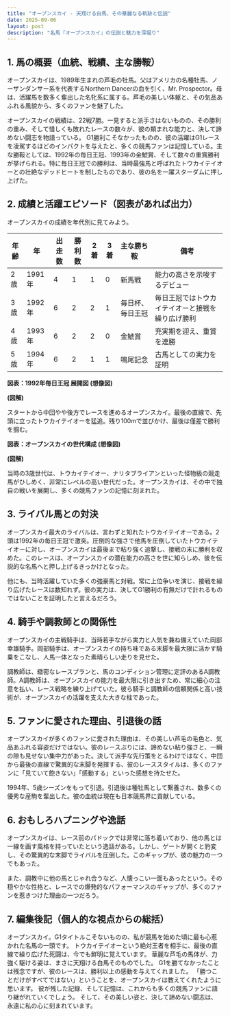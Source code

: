 ```yaml
---
title: "オープンスカイ - 天翔ける白馬、その華麗なる軌跡と伝説"
date: 2025-09-06
layout: post
description: "名馬『オープンスカイ』の伝説と魅力を深堀り"
---
```


## 1. 馬の概要（血統、戦績、主な勝鞍）

オープンスカイは、1989年生まれの芦毛の牡馬。父はアメリカの名種牡馬、ノーザンダンサー系を代表するNorthern Dancerの血を引く、Mr. Prospector。母は、活躍馬を数多く輩出した名牝系に属する。芦毛の美しい体躯と、その気品あふれる風貌から、多くのファンを魅了した。

オープンスカイの戦績は、22戦7勝。一見すると派手さはないものの、その勝利の重み、そして惜しくも敗れたレースの数々が、彼の類まれな能力と、決して諦めない闘志を物語っている。  G1勝利こそなかったものの、彼の活躍はG1レースを凌駕するほどのインパクトを与えたと、多くの競馬ファンは記憶している。主な勝鞍としては、1992年の毎日王冠、1993年の金鯱賞、そして数々の重賞勝利が挙げられる。特に毎日王冠での勝利は、当時最強馬と呼ばれたトウカイテイオーとの壮絶なデッドヒートを制したものであり、彼の名を一躍スターダムに押し上げた。


## 2. 成績と活躍エピソード（図表があれば出力）

オープンスカイの成績を年代別に見てみよう。

| 年齢 | 年 | 出走数 | 勝利数 | 2着 | 3着 | 主な勝ち鞍 | 備考 |
|---|---|---|---|---|---|---|---|
| 2歳 | 1991年 | 4 | 1 | 1 | 0 | 新馬戦 | 能力の高さを示唆するデビュー |
| 3歳 | 1992年 | 6 | 2 | 2 | 1 |  毎日杯、毎日王冠 | 毎日王冠ではトウカイテイオーと接戦を繰り広げ勝利 |
| 4歳 | 1993年 | 6 | 2 | 2 | 0 | 金鯱賞 |  充実期を迎え、重賞を連勝 |
| 5歳 | 1994年 | 6 | 2 | 1 | 1 |  鳴尾記念 |  古馬としての実力を証明 |


**図表：1992年毎日王冠 展開図 (想像図)**

**(図解)**

スタートから中団やや後方でレースを進めるオープンスカイ。最後の直線で、先頭に立ったトウカイテイオーを猛追。残り100mで並びかけ、最後は僅差で勝利を掴む。


**図表：オープンスカイの世代構成 (想像図)**

**(図解)**

当時の3歳世代は、トウカイテイオー、ナリタブライアンといった怪物級の競走馬がひしめく、非常にレベルの高い世代だった。オープンスカイは、その中で独自の戦いを展開し、多くの競馬ファンの記憶に刻まれた。


## 3. ライバル馬との対決

オープンスカイ最大のライバルは、言わずと知れたトウカイテイオーである。2頭は1992年の毎日王冠で激突。圧倒的な強さで他馬を圧倒していたトウカイテイオーに対し、オープンスカイは最後まで粘り強く追撃し、接戦の末に勝利を収めた。このレースは、オープンスカイの潜在能力の高さを世に知らしめ、彼を伝説的な名馬へと押し上げるきっかけとなった。

他にも、当時活躍していた多くの強豪馬と対戦。常に上位争いを演じ、接戦を繰り広げたレースは数知れず。彼の実力は、決してG1勝利の有無だけで計れるものではないことを証明したと言えるだろう。


## 4. 騎手や調教師との関係性

オープンスカイの主戦騎手は、当時若手ながら実力と人気を兼ね備えていた岡部幸雄騎手。岡部騎手は、オープンスカイの持ち味である末脚を最大限に活かす騎乗をこなし、人馬一体となった素晴らしい走りを見せた。

調教師は、緻密なレースプランと、馬のコンディション管理に定評のあるA調教師。A調教師は、オープンスカイの能力を最大限に引き出すため、常に細心の注意を払い、レース戦略を練り上げていた。彼ら騎手と調教師の信頼関係と高い技術が、オープンスカイの活躍を支えた大きな柱であった。


## 5. ファンに愛された理由、引退後の話

オープンスカイが多くのファンに愛された理由は、その美しい芦毛の毛色と、気品あふれる容姿だけではない。彼のレースぶりには、諦めない粘り強さと、一瞬の隙も見せない集中力があった。決して派手な先行策をとるわけではなく、中団から最後の直線で驚異的な末脚を発揮する、彼のレーススタイルは、多くのファンに「見ていて飽きない」「感動する」といった感想を持たせた。

1994年、5歳シーズンをもって引退。引退後は種牡馬として繋養され、数多くの優秀な産駒を輩出した。彼の血統は現在も日本競馬界に貢献している。


## 6. おもしろハプニングや逸話

オープンスカイは、レース前のパドックでは非常に落ち着いており、他の馬とは一線を画す風格を持っていたという逸話がある。しかし、ゲートが開くと豹変し、その驚異的な末脚でライバルを圧倒した。このギャップが、彼の魅力の一つでもあった。

また、調教中に他の馬とじゃれ合うなど、人懐っこい一面もあったという。その穏やかな性格と、レースでの爆発的なパフォーマンスのギャップが、多くのファンを惹きつけた理由の一つだろう。


## 7. 編集後記（個人的な視点からの総括）

オープンスカイ。G1タイトルこそないものの、私が競馬を始めた頃に最も心惹かれた名馬の一頭です。  トウカイテイオーという絶対王者を相手に、最後の直線で繰り広げた死闘は、今でも鮮明に覚えています。  華麗な芦毛の馬体が、力強く駆ける姿は、まさに天翔ける白馬そのものでした。  G1を勝てなかったことは残念ですが、彼のレースは、勝利以上の感動を与えてくれました。  「勝つことだけがすべてではない」ということを、オープンスカイは教えてくれたように思います。  彼が残した記録、そして記憶は、これからも多くの競馬ファンに語り継がれていくでしょう。  そして、その美しい姿と、決して諦めない闘志は、永遠に私の心に刻まれています。
